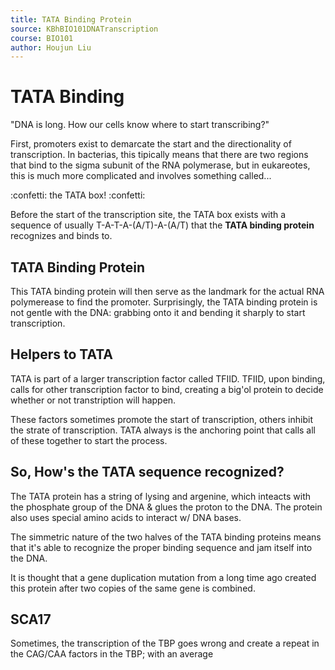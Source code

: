```yaml
---
title: TATA Binding Protein
source: KBhBIO101DNATranscription
course: BIO101
author: Houjun Liu
---
```


# TATA Binding
"DNA is long. How our cells know where to start transcribing?"

First, promoters exist to demarcate the start and the directionality of transcription. In bacterias, this tipically means that there are two regions that bind to the sigma subunit of the RNA polymerase, but in eukareotes, this is much more complicated and involves something called...

:confetti: the TATA box! :confetti:

Before the start of the transcription site, the TATA box exists with a sequence of usually T-A-T-A-(A/T)-A-(A/T) that the **TATA binding protein** recognizes and binds to.

## TATA Binding Protein

This TATA binding protein will then serve as the landmark for the actual RNA polymerease to find the promoter. Surprisingly, the TATA binding protein is not gentle with the DNA: grabbing onto it and bending it sharply to start transcription.

## Helpers to TATA
TATA is part of a larger transcription factor called TFIID. TFIID, upon binding, calls for other transcription factor to bind, creating a big'ol protein to decide whether or not transtription will happen.

These factors sometimes promote the start of transcription, others inhibit the strate of transcription. TATA always is the anchoring point that calls all of these together to start the process.

## So, How's the TATA sequence recognized?
The TATA protein has a string of lysing and argenine, which inteacts with the phosphate group of the DNA & glues the proton to the DNA. The protein also uses special amino acids to interact w/ DNA bases.

The simmetric nature of the two halves of the TATA binding proteins means that it's able to recognize the proper binding sequence and jam itself into the DNA.

It is thought that a gene duplication mutation from a long time ago  created this protein after two copies of the same gene is combined.

## SCA17
Sometimes, the transcription of the TBP goes wrong and create a repeat in the CAG/CAA factors in the TBP; with an average 




